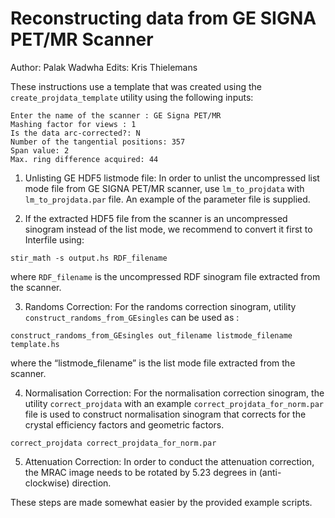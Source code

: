 # Reconstructing data from GE SIGNA PET/MR Scanner

Author: Palak Wadwha
Edits: Kris Thielemans

These instructions use a  template that was created using the `create_projdata_template` utility using the following inputs:
```
Enter the name of the scanner : GE Signa PET/MR
Mashing factor for views : 1
Is the data arc-corrected?: N
Number of the tangential positions: 357
Span value: 2
Max. ring difference acquired: 44
```

1. Unlisting GE HDF5 listmode file: In order to unlist the uncompressed list mode file from GE
SIGNA PET/MR scanner, use `lm_to_projdata` with `lm_to_projdata.par` file.
An example of the parameter file is supplied.

2. If the extracted HDF5 file from the scanner is an uncompressed sinogram instead of the list
mode, we recommend to convert it first to Interfile using:
```
stir_math -s output.hs RDF_filename
```
where `RDF_filename` is the uncompressed RDF sinogram file extracted from the scanner.

3. Randoms Correction: For the randoms correction sinogram, utility
`construct_randoms_from_GEsingles` can be used as :
```
construct_randoms_from_GEsingles out_filename listmode_filename template.hs
```
where the “listmode_filename” is the list mode file extracted from the scanner.

4. Normalisation Correction:
For the normalisation correction sinogram, the utility `correct_projdata` with
an example `correct_projdata_for_norm.par` file
is used to construct normalisation sinogram that
corrects for the crystal efficiency factors and geometric factors.
```
correct_projdata correct_projdata_for_norm.par
```

5. Attenuation Correction: In order to conduct the attenuation correction, the MRAC image needs to
be rotated by 5.23 degrees in (anti-clockwise) direction.


These steps are made somewhat easier by the provided example scripts.